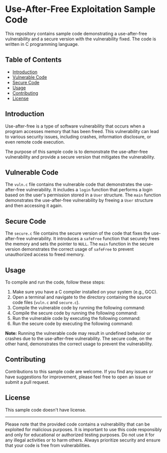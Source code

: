 # Use-After-Free Exploitation Sample Code

This repository contains sample code demonstrating a use-after-free vulnerability and a secure version with the vulnerability fixed. The code is written in C programming language.

## Table of Contents

- [Introduction](#introduction)
- [Vulnerable Code](#vulnerable-code)
- [Secure Code](#secure-code)
- [Usage](#usage)
- [Contributing](#contributing)
- [License](#license)

## Introduction

Use-after-free is a type of software vulnerability that occurs when a program accesses memory that has been freed. This vulnerability can lead to various security issues, including crashes, information disclosure, or even remote code execution.

The purpose of this sample code is to demonstrate the use-after-free vulnerability and provide a secure version that mitigates the vulnerability.

## Vulnerable Code

The `vuln.c` file contains the vulnerable code that demonstrates the use-after-free vulnerability. It includes a `login` function that performs a login based on the user's permission stored in a `User` structure. The `main` function demonstrates the use-after-free vulnerability by freeing a `User` structure and then accessing it again.

## Secure Code

The `secure.c` file contains the secure version of the code that fixes the use-after-free vulnerability. It introduces a `safeFree` function that securely frees the memory and sets the pointer to `NULL`. The `main` function in the secure version demonstrates the correct usage of `safeFree` to prevent unauthorized access to freed memory.

## Usage

To compile and run the code, follow these steps:

1. Make sure you have a C compiler installed on your system (e.g., GCC).
2. Open a terminal and navigate to the directory containing the source code files (`vuln.c` and `secure.c`).
3. Compile the vulnerable code by running the following command:
4. Compile the secure code by running the following command:
5. Run the vulnerable code by executing the following command:
6. Run the secure code by executing the following command:

**Note:** Running the vulnerable code may result in undefined behavior or crashes due to the use-after-free vulnerability. The secure code, on the other hand, demonstrates the correct usage to prevent the vulnerability.

## Contributing

Contributions to this sample code are welcome. If you find any issues or have suggestions for improvement, please feel free to open an issue or submit a pull request.

## License

This sample code doesn't have license.

---

Please note that the provided code contains a vulnerability that can be exploited for malicious purposes. It is important to use this code responsibly and only for educational or authorized testing purposes. Do not use it for any illegal activities or to harm others. Always prioritize security and ensure that your code is free from vulnerabilities.
